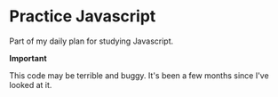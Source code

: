 # Practice Javascript

Part of my daily plan for studying Javascript.

**Important**

This code may be terrible and buggy. It's been a few months since I've looked at it.